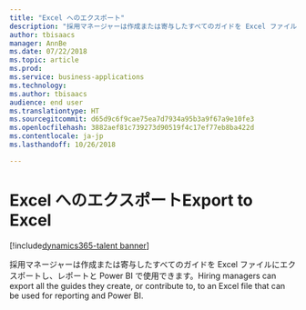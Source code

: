 ```yaml
---
title: "Excel へのエクスポート"
description: "採用マネージャーは作成または寄与したすべてのガイドを Excel ファイルにエクスポートし、レポートと Power BI で使用できます。"
author: tbisaacs
manager: AnnBe
ms.date: 07/22/2018
ms.topic: article
ms.prod: 
ms.service: business-applications
ms.technology: 
ms.author: tbisaacs
audience: end user
ms.translationtype: HT
ms.sourcegitcommit: d65d9c6f9cae75ea7d7934a95b3a9f67a9e10fe3
ms.openlocfilehash: 3882aef81c739273d90519f4c17ef77eb8ba422d
ms.contentlocale: ja-jp
ms.lasthandoff: 10/26/2018

---
```

#  <a name="export-to-excel"></a><span data-ttu-id="a2194-103">Excel へのエクスポート</span><span class="sxs-lookup"><span data-stu-id="a2194-103">Export to Excel</span></span>

[!include[dynamics365-talent banner](../../includes/dynamics365-talent.md)]



<span data-ttu-id="a2194-104">採用マネージャーは作成または寄与したすべてのガイドを Excel ファイルにエクスポートし、レポートと Power BI で使用できます。</span><span class="sxs-lookup"><span data-stu-id="a2194-104">Hiring managers can export all the guides they create, or contribute to, to an Excel file that can be used for reporting and Power BI.</span></span>

